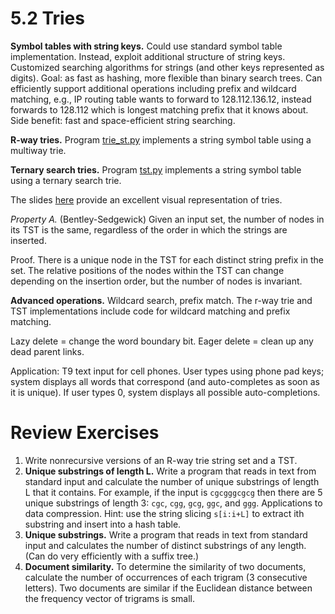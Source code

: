 # 5.2 Tries

__Symbol tables with string keys.__ Could use standard symbol table implementation. Instead, exploit additional structure of string keys. Customized searching algorithms for strings (and other keys represented as digits). Goal: as fast as hashing, more flexible than binary search trees. Can efficiently support additional operations including prefix and wildcard matching, e.g., IP routing table wants to forward to 128.112.136.12, instead forwards to 128.112 which is longest matching prefix that it knows about. Side benefit: fast and space-efficient string searching.

__R-way tries.__ Program [trie_st.py](trie_st.py) implements a string symbol table using a multiway trie.

__Ternary search tries.__ Program [tst.py](tst.py) implements a string symbol table using a ternary search trie.

The slides [here](http://www.cs.princeton.edu/courses/archive/spr13/cos226/lectures/52Tries.pdf) provide an excellent visual representation of tries.

_Property A._ (Bentley-Sedgewick) Given an input set, the number of nodes in its TST is the same, regardless of the order in which the strings are inserted.

Proof. There is a unique node in the TST for each distinct string prefix in the set. The relative positions of the nodes within the TST can change depending on the insertion order, but the number of nodes is invariant.

__Advanced operations.__ Wildcard search, prefix match. The r-way trie and TST implementations include code for wildcard matching and prefix matching.

Lazy delete = change the word boundary bit. Eager delete = clean up any dead parent links.

Application: T9 text input for cell phones. User types using phone pad keys; system displays all words that correspond (and auto-completes as soon as it is unique). If user types 0, system displays all possible auto-completions.

# Review Exercises
1. Write nonrecursive versions of an R-way trie string set and a TST.
2. __Unique substrings of length L.__ Write a program that reads in text from standard input and calculate the number of unique substrings of length L that it contains. For example, if the input is `cgcgggcgcg` then there are 5 unique substrings of length 3: `cgc`, `cgg`, `gcg`, `ggc`, and `ggg`. Applications to data compression. Hint: use the string slicing `s[i:i+L]` to extract ith substring and insert into a hash table. 
3. __Unique substrings.__ Write a program that reads in text from standard input and calculates the number of distinct substrings of any length. (Can do very efficiently with a suffix tree.)
4. __Document similarity.__ To determine the similarity of two documents, calculate the number of occurrences of each trigram (3 consecutive letters). Two documents are similar if the Euclidean distance between the frequency vector of trigrams is small.
